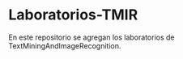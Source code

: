# Laboratorios-TMIR
En este repositorio se agregan los laboratorios de TextMiningAndImageRecognition.
